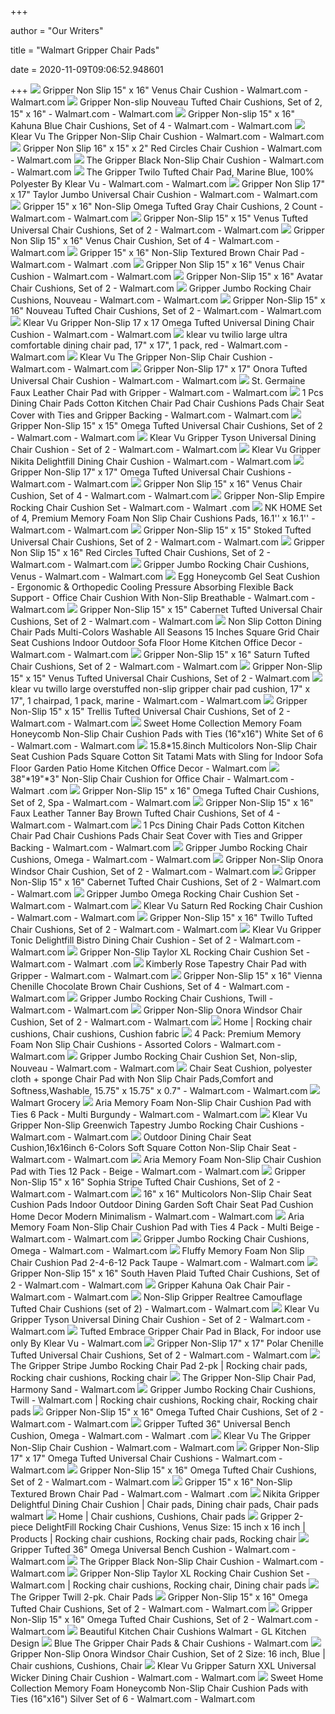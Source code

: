 +++
        
author = "Our Writers"
        
title = "Walmart Gripper Chair Pads"
        
date = 2020-11-09T09:06:52.948601
        
+++
[ ![](https://i5.walmartimages.com/asr/3456ce5d-2de0-41f6-9c95-f4ae3a94672b_1.8dce9398ec90878be6dc5d8ca5b163a3.jpeg?odnWidth=612&odnHeight=612&odnBg=ffffff)](https://i5.walmartimages.com/asr/3456ce5d-2de0-41f6-9c95-f4ae3a94672b_1.8dce9398ec90878be6dc5d8ca5b163a3.jpeg?odnWidth=612&odnHeight=612&odnBg=ffffff) Gripper Non Slip 15" x 16" Venus Chair Cushion - Walmart.com - Walmart.com
[ ![](https://i5.walmartimages.com/asr/7cc33fe8-9ca7-4bdb-946d-d29042bff3ac_1.45079ba81352024741205ea4efe25126.jpeg?odnWidth=612&odnHeight=612&odnBg=ffffff)](https://i5.walmartimages.com/asr/7cc33fe8-9ca7-4bdb-946d-d29042bff3ac_1.45079ba81352024741205ea4efe25126.jpeg?odnWidth=612&odnHeight=612&odnBg=ffffff) Gripper Non-slip Nouveau Tufted Chair Cushions, Set of 2, 15" x 16" -  Walmart.com - Walmart.com
[ ![](https://i5.walmartimages.com/asr/9425bb97-f057-4fdd-b2ae-694f8eebf5b4_1.2f32bccb60374a037451833577171076.jpeg?odnWidth=612&odnHeight=612&odnBg=ffffff)](https://i5.walmartimages.com/asr/9425bb97-f057-4fdd-b2ae-694f8eebf5b4_1.2f32bccb60374a037451833577171076.jpeg?odnWidth=612&odnHeight=612&odnBg=ffffff) Gripper Non-slip 15" x 16" Kahuna Blue Chair Cushions, Set of 4 - Walmart.com  - Walmart.com
[ ![](https://i5.walmartimages.com/asr/d19cbdec-1b35-44cf-ab7e-b4e7d882a37a_1.b8aa307531bbd13333edc498f647bb1e.jpeg)](https://i5.walmartimages.com/asr/d19cbdec-1b35-44cf-ab7e-b4e7d882a37a_1.b8aa307531bbd13333edc498f647bb1e.jpeg) Klear Vu The Gripper Non-Slip Chair Cushion - Walmart.com - Walmart.com
[ ![](https://i5.walmartimages.com/asr/123fcadf-11f8-4fef-bbc3-ca1d81f6881f_1.9f431d775483d65ff487f7a03e833915.jpeg?odnWidth=612&odnHeight=612&odnBg=ffffff)](https://i5.walmartimages.com/asr/123fcadf-11f8-4fef-bbc3-ca1d81f6881f_1.9f431d775483d65ff487f7a03e833915.jpeg?odnWidth=612&odnHeight=612&odnBg=ffffff) Gripper Non Slip 16" x 15" x 2" Red Circles Chair Cushion - Walmart.com -  Walmart.com
[ ![](https://i5.walmartimages.com/asr/e13ac691-d206-4725-b20c-ff138ccb321c_3.2dd87470db3880a6c405112e75b6b769.jpeg?odnWidth=612&odnHeight=612&odnBg=ffffff)](https://i5.walmartimages.com/asr/e13ac691-d206-4725-b20c-ff138ccb321c_3.2dd87470db3880a6c405112e75b6b769.jpeg?odnWidth=612&odnHeight=612&odnBg=ffffff) The Gripper Black Non-Slip Chair Cushion - Walmart.com - Walmart.com
[ ![](https://i5.walmartimages.com/asr/e34f26ec-26ac-4e21-91da-97f4a4c059c1_1.6b95ce90ff2e13227d5bd554ef82bc8f.jpeg?odnWidth=612&odnHeight=612&odnBg=ffffff)](https://i5.walmartimages.com/asr/e34f26ec-26ac-4e21-91da-97f4a4c059c1_1.6b95ce90ff2e13227d5bd554ef82bc8f.jpeg?odnWidth=612&odnHeight=612&odnBg=ffffff) The Gripper Twilo Tufted Chair Pad, Marine Blue, 100% Polyester By Klear Vu  - Walmart.com - Walmart.com
[ ![](https://i5.walmartimages.com/asr/c461bf0d-205d-4491-986c-2f60ef0d5270_2.61e976cd67a1900d367b3d30e993ef63.jpeg?odnWidth=612&odnHeight=612&odnBg=ffffff)](https://i5.walmartimages.com/asr/c461bf0d-205d-4491-986c-2f60ef0d5270_2.61e976cd67a1900d367b3d30e993ef63.jpeg?odnWidth=612&odnHeight=612&odnBg=ffffff) Gripper Non Slip 17" x 17" Taylor Jumbo Universal Chair Cushion - Walmart.com  - Walmart.com
[ ![](https://i5.walmartimages.com/asr/4187faea-224a-4571-8570-d35beca0183f_1.80cad394a111058155587b2d094547ca.jpeg?odnWidth=612&odnHeight=612&odnBg=ffffff)](https://i5.walmartimages.com/asr/4187faea-224a-4571-8570-d35beca0183f_1.80cad394a111058155587b2d094547ca.jpeg?odnWidth=612&odnHeight=612&odnBg=ffffff) Gripper 15" x 16" Non-Slip Omega Tufted Gray Chair Cushions, 2 Count -  Walmart.com - Walmart.com
[ ![](https://i5.walmartimages.com/asr/65cf4b84-90c5-4e9c-8f45-15a8c9dd2381_1.10d1c324e15bb7cf68502d2f8bf51334.jpeg?odnWidth=612&odnHeight=612&odnBg=ffffff)](https://i5.walmartimages.com/asr/65cf4b84-90c5-4e9c-8f45-15a8c9dd2381_1.10d1c324e15bb7cf68502d2f8bf51334.jpeg?odnWidth=612&odnHeight=612&odnBg=ffffff) Gripper Non-Slip 15" x 15" Venus Tufted Universal Chair Cushions, Set of 2  - Walmart.com - Walmart.com
[ ![](https://i5.walmartimages.com/asr/61ae3495-a5ce-4835-92fa-a8b708af1221_5.58f0d87833c06775391e450f0208dfb2.jpeg?odnWidth=612&odnHeight=612&odnBg=ffffff)](https://i5.walmartimages.com/asr/61ae3495-a5ce-4835-92fa-a8b708af1221_5.58f0d87833c06775391e450f0208dfb2.jpeg?odnWidth=612&odnHeight=612&odnBg=ffffff) Gripper Non Slip 15" x 16" Venus Chair Cushion, Set of 4 - Walmart.com -  Walmart.com
[ ![](https://i5.walmartimages.com/asr/619cff9e-eb31-4300-b1bd-6c2c8a355f93_1.59ce0e3009a32032abe13bf73c7cc9f0.jpeg?odnWidth=612&odnHeight=612&odnBg=ffffff)](https://i5.walmartimages.com/asr/619cff9e-eb31-4300-b1bd-6c2c8a355f93_1.59ce0e3009a32032abe13bf73c7cc9f0.jpeg?odnWidth=612&odnHeight=612&odnBg=ffffff) Gripper 15" x 16" Non-Slip Textured Brown Chair Pad - Walmart.com - Walmart .com
[ ![](https://i5.walmartimages.com/asr/d84aeec8-0522-492c-81b7-96d74378aa9d_1.2ff63447ac96e81180d606f5800a2688.jpeg?odnWidth=612&odnHeight=612&odnBg=ffffff)](https://i5.walmartimages.com/asr/d84aeec8-0522-492c-81b7-96d74378aa9d_1.2ff63447ac96e81180d606f5800a2688.jpeg?odnWidth=612&odnHeight=612&odnBg=ffffff) Gripper Non Slip 15" x 16" Venus Chair Cushion - Walmart.com - Walmart.com
[ ![](https://i5.walmartimages.com/asr/85363379-01aa-4784-9c02-999a79b97867_1.8d2eda076ee54155171b670017c55bb3.jpeg?odnWidth=450&odnHeight=450&odnBg=ffffff)](https://i5.walmartimages.com/asr/85363379-01aa-4784-9c02-999a79b97867_1.8d2eda076ee54155171b670017c55bb3.jpeg?odnWidth=450&odnHeight=450&odnBg=ffffff) Gripper Non-Slip 15" x 16" Avatar Chair Cushions, Set of 2 - Walmart.com
[ ![](https://i5.walmartimages.com/asr/82d436bd-319c-44f5-ba06-4b87ab1999ab_1.ad12a99f16de8b04c182cfa9775c8946.jpeg?odnWidth=450&odnHeight=450&odnBg=ffffff)](https://i5.walmartimages.com/asr/82d436bd-319c-44f5-ba06-4b87ab1999ab_1.ad12a99f16de8b04c182cfa9775c8946.jpeg?odnWidth=450&odnHeight=450&odnBg=ffffff) Gripper Jumbo Rocking Chair Cushions, Nouveau - Walmart.com - Walmart.com
[ ![](https://i5.walmartimages.com/asr/adf169c5-d60f-472a-9e82-b5d59841d835_2.6a8df34f183d1a37a03a30d34c75926c.jpeg?odnWidth=612&odnHeight=612&odnBg=ffffff)](https://i5.walmartimages.com/asr/adf169c5-d60f-472a-9e82-b5d59841d835_2.6a8df34f183d1a37a03a30d34c75926c.jpeg?odnWidth=612&odnHeight=612&odnBg=ffffff) Gripper Non-Slip 15" x 16" Nouveau Tufted Chair Cushions, Set of 2 - Walmart.com  - Walmart.com
[ ![](https://i5.walmartimages.com/asr/a442b97e-4c9e-49a6-a499-e3a7535a6d33_1.a12670a8d45f6b12b4219590413ea6f6.jpeg?odnWidth=612&odnHeight=612&odnBg=ffffff)](https://i5.walmartimages.com/asr/a442b97e-4c9e-49a6-a499-e3a7535a6d33_1.a12670a8d45f6b12b4219590413ea6f6.jpeg?odnWidth=612&odnHeight=612&odnBg=ffffff) Klear Vu Gripper Non-Slip 17 x 17 Omega Tufted Universal Dining Chair  Cushion - Walmart.com - Walmart.com
[ ![](https://i5.walmartimages.com/asr/fb397389-b6a1-4cda-9109-98f3d0694069_1.b2c990c132acd624ac510b71686e835d.jpeg?odnWidth=612&odnHeight=612&odnBg=ffffff)](https://i5.walmartimages.com/asr/fb397389-b6a1-4cda-9109-98f3d0694069_1.b2c990c132acd624ac510b71686e835d.jpeg?odnWidth=612&odnHeight=612&odnBg=ffffff) klear vu twilio large ultra comfortable dining chair pad, 17" x 17", 1  pack, red - Walmart.com - Walmart.com
[ ![](https://i5.walmartimages.com/asr/d6984ae9-a5c2-456b-b46b-a7136f5bd92d_1.866f037996ae39263f261ed92b8ada02.jpeg?odnWidth=612&odnHeight=612&odnBg=ffffff)](https://i5.walmartimages.com/asr/d6984ae9-a5c2-456b-b46b-a7136f5bd92d_1.866f037996ae39263f261ed92b8ada02.jpeg?odnWidth=612&odnHeight=612&odnBg=ffffff) Klear Vu The Gripper Non-Slip Chair Cushion - Walmart.com - Walmart.com
[ ![](https://i5.walmartimages.com/asr/38725409-16f9-48ac-a719-05c24eefb23d_1.4ab8a05ba018a021943ac48cc6f8c957.jpeg?odnWidth=612&odnHeight=612&odnBg=ffffff)](https://i5.walmartimages.com/asr/38725409-16f9-48ac-a719-05c24eefb23d_1.4ab8a05ba018a021943ac48cc6f8c957.jpeg?odnWidth=612&odnHeight=612&odnBg=ffffff) Gripper Non-Slip 17" x 17" Onora Tufted Universal Chair Cushion - Walmart.com  - Walmart.com
[ ![](https://i5.walmartimages.com/asr/e344c46a-ea11-4e98-ab3c-4ee11cb3fabf_1.938a3e1c975292c136fd4eb2548503ce.jpeg?odnWidth=612&odnHeight=612&odnBg=ffffff)](https://i5.walmartimages.com/asr/e344c46a-ea11-4e98-ab3c-4ee11cb3fabf_1.938a3e1c975292c136fd4eb2548503ce.jpeg?odnWidth=612&odnHeight=612&odnBg=ffffff) St. Germaine Faux Leather Chair Pad with Gripper - Walmart.com - Walmart.com
[ ![](https://i5.walmartimages.com/asr/1353e78e-bd23-4a34-b0d7-b78d73488135_1.a43e7c7ec1199de52adddc9562a09a1e.jpeg?odnWidth=612&odnHeight=612&odnBg=ffffff)](https://i5.walmartimages.com/asr/1353e78e-bd23-4a34-b0d7-b78d73488135_1.a43e7c7ec1199de52adddc9562a09a1e.jpeg?odnWidth=612&odnHeight=612&odnBg=ffffff) 1 Pcs Dining Chair Pads Cotton Kitchen Chair Pad Chair Cushions Pads Chair  Seat Cover with Ties and Gripper Backing - Walmart.com - Walmart.com
[ ![](https://i5.walmartimages.com/asr/c0ee473a-5143-4336-bd4d-6d008c24f283_1.8f3826c60d1cf68a59e6edff21c96c2e.jpeg?odnWidth=612&odnHeight=612&odnBg=ffffff)](https://i5.walmartimages.com/asr/c0ee473a-5143-4336-bd4d-6d008c24f283_1.8f3826c60d1cf68a59e6edff21c96c2e.jpeg?odnWidth=612&odnHeight=612&odnBg=ffffff) Gripper Non-Slip 15" x 15" Omega Tufted Universal Chair Cushions, Set of 2  - Walmart.com - Walmart.com
[ ![](https://i5.walmartimages.com/asr/eaf10793-6126-4700-9f96-ef5f59701066_1.7b0e497a07bbeed5613acb85a5beee77.jpeg?odnWidth=612&odnHeight=612&odnBg=ffffff)](https://i5.walmartimages.com/asr/eaf10793-6126-4700-9f96-ef5f59701066_1.7b0e497a07bbeed5613acb85a5beee77.jpeg?odnWidth=612&odnHeight=612&odnBg=ffffff) Klear Vu Gripper Tyson Universal Dining Chair Cushion - Set of 2 - Walmart.com  - Walmart.com
[ ![](https://i5.walmartimages.com/asr/39612559-ad09-4140-9a37-26de86e7139b_1.54a5099789537bd96676eaa6648e1cab.jpeg?odnWidth=612&odnHeight=612&odnBg=ffffff)](https://i5.walmartimages.com/asr/39612559-ad09-4140-9a37-26de86e7139b_1.54a5099789537bd96676eaa6648e1cab.jpeg?odnWidth=612&odnHeight=612&odnBg=ffffff) Klear Vu Gripper Nikita Delightfill Dining Chair Cushion - Walmart.com -  Walmart.com
[ ![](https://i5.walmartimages.com/asr/316477e3-320e-4a43-87f5-b44024e086e7_1.54f4585bc978908b439c181792790ea0.jpeg)](https://i5.walmartimages.com/asr/316477e3-320e-4a43-87f5-b44024e086e7_1.54f4585bc978908b439c181792790ea0.jpeg) Gripper Non-Slip 17" x 17" Omega Tufted Universal Chair Cushions - Walmart.com  - Walmart.com
[ ![](https://i5.walmartimages.com/asr/88c8ad03-f81b-4f41-8fd8-1a76039507c8_4.a36e1ee0e29434d19e59fabd60131cfc.jpeg?odnWidth=612&odnHeight=612&odnBg=ffffff)](https://i5.walmartimages.com/asr/88c8ad03-f81b-4f41-8fd8-1a76039507c8_4.a36e1ee0e29434d19e59fabd60131cfc.jpeg?odnWidth=612&odnHeight=612&odnBg=ffffff) Gripper Non Slip 15" x 16" Venus Chair Cushion, Set of 4 - Walmart.com -  Walmart.com
[ ![](https://i5.walmartimages.com/asr/d5e0e80a-42b5-4f4c-83c2-8db318670106_1.b1e98fef182693d877d635b3a504a85d.jpeg?odnWidth=612&odnHeight=612&odnBg=ffffff)](https://i5.walmartimages.com/asr/d5e0e80a-42b5-4f4c-83c2-8db318670106_1.b1e98fef182693d877d635b3a504a85d.jpeg?odnWidth=612&odnHeight=612&odnBg=ffffff) Gripper Non-Slip Empire Rocking Chair Cushion Set - Walmart.com - Walmart .com
[ ![](https://i5.walmartimages.com/asr/a3760a24-ca3a-4986-a7e3-89e9f8c52448_1.9762f6c3e1f7116bf8fa861424cb3687.jpeg?odnWidth=612&odnHeight=612&odnBg=ffffff)](https://i5.walmartimages.com/asr/a3760a24-ca3a-4986-a7e3-89e9f8c52448_1.9762f6c3e1f7116bf8fa861424cb3687.jpeg?odnWidth=612&odnHeight=612&odnBg=ffffff) NK HOME Set of 4, Premium Memory Foam Non Slip Chair Cushions Pads, 16.1''  x 16.1'' - Walmart.com - Walmart.com
[ ![](https://i5.walmartimages.com/asr/79fc2ef7-26d9-4af5-91c0-e89307747180_1.539e6cd7316ce224b3b71d6a2bb73ac6.jpeg?odnWidth=612&odnHeight=612&odnBg=ffffff)](https://i5.walmartimages.com/asr/79fc2ef7-26d9-4af5-91c0-e89307747180_1.539e6cd7316ce224b3b71d6a2bb73ac6.jpeg?odnWidth=612&odnHeight=612&odnBg=ffffff) Gripper Non-Slip 15" x 15" Stoked Tufted Universal Chair Cushions, Set of 2  - Walmart.com - Walmart.com
[ ![](https://i5.walmartimages.com/asr/575a905e-bcfa-401a-aa5e-8f7fbd8ac2b1_3.3c4b7dfe647a212bc33dc98fa84c9c3b.jpeg?odnWidth=612&odnHeight=612&odnBg=ffffff)](https://i5.walmartimages.com/asr/575a905e-bcfa-401a-aa5e-8f7fbd8ac2b1_3.3c4b7dfe647a212bc33dc98fa84c9c3b.jpeg?odnWidth=612&odnHeight=612&odnBg=ffffff) Gripper Non Slip 15" x 16" Red Circles Tufted Chair Cushions, Set of 2 -  Walmart.com - Walmart.com
[ ![](https://i5.walmartimages.com/asr/e9d01e01-68d5-46c7-872d-4be4bf9deacc_2.f5b93198325fb2ed8d9e1a4542afafe7.jpeg?odnWidth=612&odnHeight=612&odnBg=ffffff)](https://i5.walmartimages.com/asr/e9d01e01-68d5-46c7-872d-4be4bf9deacc_2.f5b93198325fb2ed8d9e1a4542afafe7.jpeg?odnWidth=612&odnHeight=612&odnBg=ffffff) Gripper Jumbo Rocking Chair Cushions, Venus - Walmart.com - Walmart.com
[ ![](https://i5.walmartimages.com/asr/1422f281-a2d9-49f3-a353-34d69cd15c85_1.1ba4823ec232b6c6132379f0b930357a.jpeg?odnWidth=612&odnHeight=612&odnBg=ffffff)](https://i5.walmartimages.com/asr/1422f281-a2d9-49f3-a353-34d69cd15c85_1.1ba4823ec232b6c6132379f0b930357a.jpeg?odnWidth=612&odnHeight=612&odnBg=ffffff) Egg Honeycomb Gel Seat Cushion - Ergonomic & Orthopedic Cooling Pressure  Absorbing Flexible Back Support - Office Chair Cushion With Non-Slip  Breathable - Walmart.com - Walmart.com
[ ![](https://i5.walmartimages.com/asr/4941915b-229b-4b2c-b4fa-133602ee2a69_1.189844b58fceb5385402c90c78ee147c.jpeg?odnWidth=612&odnHeight=612&odnBg=ffffff)](https://i5.walmartimages.com/asr/4941915b-229b-4b2c-b4fa-133602ee2a69_1.189844b58fceb5385402c90c78ee147c.jpeg?odnWidth=612&odnHeight=612&odnBg=ffffff) Gripper Non-Slip 15" x 15" Cabernet Tufted Universal Chair Cushions, Set of  2 - Walmart.com - Walmart.com
[ ![](https://i5.walmartimages.com/asr/82f66fdf-633a-4c01-b6df-3d52358422e3_1.1620ee2cf7b1ee6642047eb2ac2f7c15.jpeg?odnWidth=612&odnHeight=612&odnBg=ffffff)](https://i5.walmartimages.com/asr/82f66fdf-633a-4c01-b6df-3d52358422e3_1.1620ee2cf7b1ee6642047eb2ac2f7c15.jpeg?odnWidth=612&odnHeight=612&odnBg=ffffff) Non Slip Cotton Dining Chair Pads Multi-Colors Washable All Seasons 15  Inches Square Grid Chair Seat Cushions Indoor Outdoor Sofa Floor Home  Kitchen Office Decor - Walmart.com - Walmart.com
[ ![](https://i5.walmartimages.com/asr/6ea9f25b-2240-406e-91e1-8337ce3e935f_1.23b17e1a887308457f19670b8a0cc92b.jpeg?odnWidth=612&odnHeight=612&odnBg=ffffff)](https://i5.walmartimages.com/asr/6ea9f25b-2240-406e-91e1-8337ce3e935f_1.23b17e1a887308457f19670b8a0cc92b.jpeg?odnWidth=612&odnHeight=612&odnBg=ffffff) Gripper Non-Slip 15" x 16" Saturn Tufted Chair Cushions, Set of 2 - Walmart.com  - Walmart.com
[ ![](https://i5.walmartimages.com/asr/bdd5377c-2cb0-477b-9fcc-3d3ec21784c0_1.d56544afa5ceaf73b72b60a657d60a05.jpeg?odnWidth=450&odnHeight=450&odnBg=ffffff)](https://i5.walmartimages.com/asr/bdd5377c-2cb0-477b-9fcc-3d3ec21784c0_1.d56544afa5ceaf73b72b60a657d60a05.jpeg?odnWidth=450&odnHeight=450&odnBg=ffffff) Gripper Non-Slip 15" x 15" Venus Tufted Universal Chair Cushions, Set of 2  - Walmart.com
[ ![](https://i5.walmartimages.com/asr/55a101f8-92e1-41ea-8f7d-82c3486c2d25_1.59e271f97ca051f30a30843c6f3dec68.jpeg?odnWidth=612&odnHeight=612&odnBg=ffffff)](https://i5.walmartimages.com/asr/55a101f8-92e1-41ea-8f7d-82c3486c2d25_1.59e271f97ca051f30a30843c6f3dec68.jpeg?odnWidth=612&odnHeight=612&odnBg=ffffff) klear vu twillo large overstuffed non-slip gripper chair pad cushion, 17" x  17", 1 chairpad, 1 pack, marine - Walmart.com - Walmart.com
[ ![](https://i5.walmartimages.com/asr/c310fd18-add5-42e7-acaa-4baf598e644a_4.54f0c82822525bf9744af23651d35ea8.jpeg?odnWidth=612&odnHeight=612&odnBg=ffffff)](https://i5.walmartimages.com/asr/c310fd18-add5-42e7-acaa-4baf598e644a_4.54f0c82822525bf9744af23651d35ea8.jpeg?odnWidth=612&odnHeight=612&odnBg=ffffff) Gripper Non-Slip 15" x 15" Trellis Tufted Universal Chair Cushions, Set of  2 - Walmart.com - Walmart.com
[ ![](https://i5.walmartimages.com/asr/e9a9a897-bada-43a2-b5f7-86db3ca91147_1.cd67e169a38b4ebc5661a7e0d0b68ff8.jpeg?odnWidth=612&odnHeight=612&odnBg=ffffff)](https://i5.walmartimages.com/asr/e9a9a897-bada-43a2-b5f7-86db3ca91147_1.cd67e169a38b4ebc5661a7e0d0b68ff8.jpeg?odnWidth=612&odnHeight=612&odnBg=ffffff) Sweet Home Collection Memory Foam Honeycomb Non-Slip Chair Cushion Pads  with Ties (16"x16") White Set of 6 - Walmart.com - Walmart.com
[ ![](https://i5.walmartimages.com/asr/d5b4fb05-fc2b-4198-9a94-8aa00a663ba4_1.cd88d5405728869bfd7efa48afe4774a.jpeg?odnWidth=282&odnHeight=282&odnBg=ffffff)](https://i5.walmartimages.com/asr/d5b4fb05-fc2b-4198-9a94-8aa00a663ba4_1.cd88d5405728869bfd7efa48afe4774a.jpeg?odnWidth=282&odnHeight=282&odnBg=ffffff) 15.8*15.8inch Multicolors Non-Slip Chair Seat Cushion Pads Square Cotton  Sit Tatami Mats with Sling for Indoor Sofa Floor Garden Patio Home Kitchen  Office Decor - Walmart.com
[ ![](https://i5.walmartimages.com/asr/9323aa9c-eae5-4073-b562-dca8aa5705b1.a828ee0c3cedd21fcfd48c48aecd5b49.jpeg?odnWidth=612&odnHeight=612&odnBg=ffffff)](https://i5.walmartimages.com/asr/9323aa9c-eae5-4073-b562-dca8aa5705b1.a828ee0c3cedd21fcfd48c48aecd5b49.jpeg?odnWidth=612&odnHeight=612&odnBg=ffffff) 38"*19"*3" Non-Slip Chair Cushion for Office Chair - Walmart.com - Walmart .com
[ ![](https://i5.walmartimages.com/asr/81104b27-10ac-484e-bd52-2dc0610d6def_5.dc540c4413d293ba2dd96a5716445b86.jpeg?odnWidth=612&odnHeight=612&odnBg=ffffff)](https://i5.walmartimages.com/asr/81104b27-10ac-484e-bd52-2dc0610d6def_5.dc540c4413d293ba2dd96a5716445b86.jpeg?odnWidth=612&odnHeight=612&odnBg=ffffff) Gripper Non-Slip 15" x 16" Omega Tufted Chair Cushions, Set of 2, Spa -  Walmart.com - Walmart.com
[ ![](https://i5.walmartimages.com/asr/90d3520c-c3f5-4ea2-866c-18432747e139_3.23d84d49a125b40f115af486f06c9400.jpeg?odnWidth=612&odnHeight=612&odnBg=ffffff)](https://i5.walmartimages.com/asr/90d3520c-c3f5-4ea2-866c-18432747e139_3.23d84d49a125b40f115af486f06c9400.jpeg?odnWidth=612&odnHeight=612&odnBg=ffffff) Gripper Non-Slip 15" x 16" Faux Leather Tanner Bay Brown Tufted Chair  Cushions, Set of 4 - Walmart.com - Walmart.com
[ ![](https://i5.walmartimages.com/asr/1de6ad99-1e60-441b-ade7-130eef2d1ad8_1.d7209d138546c9684eede65f3401d0aa.jpeg?odnWidth=612&odnHeight=612&odnBg=ffffff)](https://i5.walmartimages.com/asr/1de6ad99-1e60-441b-ade7-130eef2d1ad8_1.d7209d138546c9684eede65f3401d0aa.jpeg?odnWidth=612&odnHeight=612&odnBg=ffffff) 1 Pcs Dining Chair Pads Cotton Kitchen Chair Pad Chair Cushions Pads Chair  Seat Cover with Ties and Gripper Backing - Walmart.com - Walmart.com
[ ![](https://i5.walmartimages.com/asr/2d4574ea-eee3-4a0a-a5de-0e174e420d18_1.fe413cd5bb887c07515acce13b04d266.jpeg?odnWidth=612&odnHeight=612&odnBg=ffffff)](https://i5.walmartimages.com/asr/2d4574ea-eee3-4a0a-a5de-0e174e420d18_1.fe413cd5bb887c07515acce13b04d266.jpeg?odnWidth=612&odnHeight=612&odnBg=ffffff) Gripper Jumbo Rocking Chair Cushions, Omega - Walmart.com - Walmart.com
[ ![](https://i5.walmartimages.com/asr/4ebf259d-0104-4fdb-af03-7a360814ddbb_2.45e5952f12df8e48f65e46cfdb08fffc.jpeg?odnWidth=612&odnHeight=612&odnBg=ffffff)](https://i5.walmartimages.com/asr/4ebf259d-0104-4fdb-af03-7a360814ddbb_2.45e5952f12df8e48f65e46cfdb08fffc.jpeg?odnWidth=612&odnHeight=612&odnBg=ffffff) Gripper Non-Slip Onora Windsor Chair Cushion, Set of 2 - Walmart.com -  Walmart.com
[ ![](https://i5.walmartimages.com/asr/5654f233-ecfd-4dd7-a1d9-683549833ca8_1.884e4df6dee53743f0780c4a2de49ef9.jpeg?odnWidth=612&odnHeight=612&odnBg=ffffff)](https://i5.walmartimages.com/asr/5654f233-ecfd-4dd7-a1d9-683549833ca8_1.884e4df6dee53743f0780c4a2de49ef9.jpeg?odnWidth=612&odnHeight=612&odnBg=ffffff) Gripper Non-Slip 15" x 16" Cabernet Tufted Chair Cushions, Set of 2 -  Walmart.com - Walmart.com
[ ![](https://i5.walmartimages.com/asr/ea12f4c9-6753-4e7d-bbaf-07a6b598fd18.58c48ffd220896b0d7dc78b7548183ae.jpeg?odnWidth=612&odnHeight=612&odnBg=ffffff)](https://i5.walmartimages.com/asr/ea12f4c9-6753-4e7d-bbaf-07a6b598fd18.58c48ffd220896b0d7dc78b7548183ae.jpeg?odnWidth=612&odnHeight=612&odnBg=ffffff) Gripper Jumbo Omega Rocking Chair Cushion Set - Walmart.com - Walmart.com
[ ![](https://i5.walmartimages.com/asr/dfec1e76-1635-44b8-9e21-e2710b25790e_1.ae9e151a5a6852042a565a1e8f01d263.jpeg?odnWidth=612&odnHeight=612&odnBg=ffffff)](https://i5.walmartimages.com/asr/dfec1e76-1635-44b8-9e21-e2710b25790e_1.ae9e151a5a6852042a565a1e8f01d263.jpeg?odnWidth=612&odnHeight=612&odnBg=ffffff) Klear Vu Saturn Red Rocking Chair Cushion - Walmart.com - Walmart.com
[ ![](https://i5.walmartimages.com/asr/b07bdd28-b591-465a-809e-6312d6885ef7_1.8324fb4f46b0b16c8297d5ced4c13e98.jpeg?odnWidth=612&odnHeight=612&odnBg=ffffff)](https://i5.walmartimages.com/asr/b07bdd28-b591-465a-809e-6312d6885ef7_1.8324fb4f46b0b16c8297d5ced4c13e98.jpeg?odnWidth=612&odnHeight=612&odnBg=ffffff) Gripper Non-Slip 15" x 16" Twillo Tufted Chair Cushions, Set of 2 - Walmart.com  - Walmart.com
[ ![](https://i5.walmartimages.com/asr/a08b55a6-efb5-4eda-8727-62f2f2e067f2_1.1ac0b9fd06a9f0577a5617366a4a8893.jpeg?odnWidth=612&odnHeight=612&odnBg=ffffff)](https://i5.walmartimages.com/asr/a08b55a6-efb5-4eda-8727-62f2f2e067f2_1.1ac0b9fd06a9f0577a5617366a4a8893.jpeg?odnWidth=612&odnHeight=612&odnBg=ffffff) Klear Vu Gripper Tonic Delightfill Bistro Dining Chair Cushion - Set of 2 -  Walmart.com - Walmart.com
[ ![](https://i5.walmartimages.com/asr/b8de7aeb-883e-42d7-bf40-7a7788bd97c3_4.ed35c16493763ac57c94368dabfb7f0d.jpeg?odnWidth=612&odnHeight=612&odnBg=ffffff)](https://i5.walmartimages.com/asr/b8de7aeb-883e-42d7-bf40-7a7788bd97c3_4.ed35c16493763ac57c94368dabfb7f0d.jpeg?odnWidth=612&odnHeight=612&odnBg=ffffff) Gripper Non-Slip Taylor XL Rocking Chair Cushion Set - Walmart.com - Walmart .com
[ ![](https://i5.walmartimages.com/asr/3ec6ab7b-e836-4cbd-8431-5d08273a28a3_1.13fc0185b31543fb226801d6ebb91435.jpeg?odnWidth=612&odnHeight=612&odnBg=ffffff)](https://i5.walmartimages.com/asr/3ec6ab7b-e836-4cbd-8431-5d08273a28a3_1.13fc0185b31543fb226801d6ebb91435.jpeg?odnWidth=612&odnHeight=612&odnBg=ffffff) Kimberly Rose Tapestry Chair Pad with Gripper - Walmart.com - Walmart.com
[ ![](https://i5.walmartimages.com/asr/1783f552-153c-4a2b-a1cc-54f38c03a1d0_3.cafba0d1ee190d2141a3bc19b22dff24.jpeg?odnWidth=612&odnHeight=612&odnBg=ffffff)](https://i5.walmartimages.com/asr/1783f552-153c-4a2b-a1cc-54f38c03a1d0_3.cafba0d1ee190d2141a3bc19b22dff24.jpeg?odnWidth=612&odnHeight=612&odnBg=ffffff) Gripper Non-Slip 15" x 16" Vienna Chenille Chocolate Brown Chair Cushions,  Set of 4 - Walmart.com - Walmart.com
[ ![](https://i5.walmartimages.com/asr/db44aa28-78f2-417b-bb17-1ccb74f31ce0_1.6b6e2848c4eafd4e10c68da672a6ce5c.jpeg?odnWidth=612&odnHeight=612&odnBg=ffffff)](https://i5.walmartimages.com/asr/db44aa28-78f2-417b-bb17-1ccb74f31ce0_1.6b6e2848c4eafd4e10c68da672a6ce5c.jpeg?odnWidth=612&odnHeight=612&odnBg=ffffff) Gripper Jumbo Rocking Chair Cushions, Twill - Walmart.com - Walmart.com
[ ![](https://i5.walmartimages.com/asr/2bb19e78-030e-4eef-bf9c-06ba5b07a807_3.f37e9bab8cad800c004b1fb054969064.jpeg?odnWidth=612&odnHeight=612&odnBg=ffffff)](https://i5.walmartimages.com/asr/2bb19e78-030e-4eef-bf9c-06ba5b07a807_3.f37e9bab8cad800c004b1fb054969064.jpeg?odnWidth=612&odnHeight=612&odnBg=ffffff) Gripper Non-Slip Onora Windsor Chair Cushion, Set of 2 - Walmart.com -  Walmart.com
[ ![](https://i.pinimg.com/564x/a3/8f/1e/a38f1e5f4c6c932569ec6daa118f5e0f.jpg)](https://i.pinimg.com/564x/a3/8f/1e/a38f1e5f4c6c932569ec6daa118f5e0f.jpg) Home | Rocking chair cushions, Chair cushions, Cushion fabric
[ ![](https://i5.walmartimages.com/asr/0b31f812-2791-4f2e-aa9c-d7048f79bb26_1.1cf3f0cc3a7b2b2c9af3954da03651a1.jpeg?odnWidth=612&odnHeight=612&odnBg=ffffff)](https://i5.walmartimages.com/asr/0b31f812-2791-4f2e-aa9c-d7048f79bb26_1.1cf3f0cc3a7b2b2c9af3954da03651a1.jpeg?odnWidth=612&odnHeight=612&odnBg=ffffff) 4 Pack: Premium Memory Foam Non Slip Chair Cushions - Assorted Colors -  Walmart.com - Walmart.com
[ ![](https://i5.walmartimages.com/asr/ff283dab-8634-4bb6-9dce-2adccb3cc9aa_1.9b0ac1bb5f9c6ae5277dda91dbc259f9.jpeg?odnWidth=612&odnHeight=612&odnBg=ffffff)](https://i5.walmartimages.com/asr/ff283dab-8634-4bb6-9dce-2adccb3cc9aa_1.9b0ac1bb5f9c6ae5277dda91dbc259f9.jpeg?odnWidth=612&odnHeight=612&odnBg=ffffff) Gripper Jumbo Rocking Chair Cushion Set, Non-slip, Nouveau - Walmart.com -  Walmart.com
[ ![](https://i5.walmartimages.com/asr/d231fcea-bdbb-4beb-9b2a-b38227fe369b_1.e8ecf2a6e422e5892a57eb92bd161b08.jpeg?odnWidth=612&odnHeight=612&odnBg=ffffff)](https://i5.walmartimages.com/asr/d231fcea-bdbb-4beb-9b2a-b38227fe369b_1.e8ecf2a6e422e5892a57eb92bd161b08.jpeg?odnWidth=612&odnHeight=612&odnBg=ffffff) Chair Seat Cushion, polyester cloth + sponge Chair Pad with Non Slip Chair  Pads,Comfort and Softness,Washable, 15.75" x 15.75" x 0.7" - Walmart.com -  Walmart.com
[ ![](https://i5.walmartimages.com/asr/c555596b-1233-4e48-8829-34413f0f26d1_1.56202a018d215d97446aef212c4424df.jpeg?odnHeight=450&odnWidth=450&odnBg=FFFFFF)](https://i5.walmartimages.com/asr/c555596b-1233-4e48-8829-34413f0f26d1_1.56202a018d215d97446aef212c4424df.jpeg?odnHeight=450&odnWidth=450&odnBg=FFFFFF) Walmart Grocery
[ ![](https://i5.walmartimages.com/asr/cc95010a-13e5-4369-8244-ca9b51086e5a_1.d6ceb9c6814dd0cf376098cf5620ca11.jpeg?odnWidth=612&odnHeight=612&odnBg=ffffff)](https://i5.walmartimages.com/asr/cc95010a-13e5-4369-8244-ca9b51086e5a_1.d6ceb9c6814dd0cf376098cf5620ca11.jpeg?odnWidth=612&odnHeight=612&odnBg=ffffff) Aria Memory Foam Non-Slip Chair Cushion Pad with Ties 6 Pack - Multi  Burgundy - Walmart.com - Walmart.com
[ ![](https://i5.walmartimages.com/asr/0f570a44-ee53-4cc8-b6a3-2ba59309a855.b060ea3a9c8766bb72ef5a0f1820b8b9.jpeg?odnWidth=612&odnHeight=612&odnBg=ffffff)](https://i5.walmartimages.com/asr/0f570a44-ee53-4cc8-b6a3-2ba59309a855.b060ea3a9c8766bb72ef5a0f1820b8b9.jpeg?odnWidth=612&odnHeight=612&odnBg=ffffff) Klear Vu Gripper Non-Slip Greenwich Tapestry Jumbo Rocking Chair Cushions -  Walmart.com - Walmart.com
[ ![](https://i5.walmartimages.com/asr/e04262dc-96ec-4c4d-a8ec-441f37e1f1cf.1123e853bab685edfaa3d1a8bb799249.jpeg?odnWidth=612&odnHeight=612&odnBg=ffffff)](https://i5.walmartimages.com/asr/e04262dc-96ec-4c4d-a8ec-441f37e1f1cf.1123e853bab685edfaa3d1a8bb799249.jpeg?odnWidth=612&odnHeight=612&odnBg=ffffff) Outdoor Dining Chair Seat Cushion,16x16inch 6-Colors Soft Square Cotton Non-Slip  Chair Seat - Walmart.com - Walmart.com
[ ![](https://i5.walmartimages.com/asr/efbc742d-d288-4e84-a846-9c43fa51291c.d2075b43e06b5ab2c93d1c19726a7947.jpeg?odnWidth=612&odnHeight=612&odnBg=ffffff)](https://i5.walmartimages.com/asr/efbc742d-d288-4e84-a846-9c43fa51291c.d2075b43e06b5ab2c93d1c19726a7947.jpeg?odnWidth=612&odnHeight=612&odnBg=ffffff) Aria Memory Foam Non-Slip Chair Cushion Pad with Ties 12 Pack - Beige -  Walmart.com - Walmart.com
[ ![](https://i5.walmartimages.com/asr/7c1535e3-0458-430f-a342-d46514f38c2f_1.3fb6e2dd0b08faabbd018c285756a9f0.jpeg?odnWidth=612&odnHeight=612&odnBg=ffffff)](https://i5.walmartimages.com/asr/7c1535e3-0458-430f-a342-d46514f38c2f_1.3fb6e2dd0b08faabbd018c285756a9f0.jpeg?odnWidth=612&odnHeight=612&odnBg=ffffff) Gripper Non-Slip 15" x 16" Sophia Stripe Tufted Chair Cushions, Set of 2 -  Walmart.com - Walmart.com
[ ![](https://i5.walmartimages.com/asr/296ca7f8-12b4-40f3-b583-eb0b1851cc2b.17f8a82b3eac4a3bda2fd3523ed63e72.jpeg?odnWidth=612&odnHeight=612&odnBg=ffffff)](https://i5.walmartimages.com/asr/296ca7f8-12b4-40f3-b583-eb0b1851cc2b.17f8a82b3eac4a3bda2fd3523ed63e72.jpeg?odnWidth=612&odnHeight=612&odnBg=ffffff) 16" x 16" Multicolors Non-Slip Chair Seat Cushion Pads Indoor Outdoor  Dining Garden Soft Chair Seat Pad Cushion Home Decor Modern Minimalism -  Walmart.com - Walmart.com
[ ![](https://i5.walmartimages.com/asr/5c770d20-ae99-4860-9bf6-33824b436179_1.e23e0d87c7df4f276eb0d26cdbab9d78.jpeg?odnWidth=612&odnHeight=612&odnBg=ffffff)](https://i5.walmartimages.com/asr/5c770d20-ae99-4860-9bf6-33824b436179_1.e23e0d87c7df4f276eb0d26cdbab9d78.jpeg?odnWidth=612&odnHeight=612&odnBg=ffffff) Aria Memory Foam Non-Slip Chair Cushion Pad with Ties 4 Pack - Multi Beige  - Walmart.com - Walmart.com
[ ![](https://i5.walmartimages.com/asr/1818fa26-5575-4ce7-a94b-b26e93a82be6_1.34d402da48f9a976180434663ba50b91.jpeg?odnWidth=612&odnHeight=612&odnBg=ffffff)](https://i5.walmartimages.com/asr/1818fa26-5575-4ce7-a94b-b26e93a82be6_1.34d402da48f9a976180434663ba50b91.jpeg?odnWidth=612&odnHeight=612&odnBg=ffffff) Gripper Jumbo Rocking Chair Cushions, Omega - Walmart.com - Walmart.com
[ ![](https://i5.walmartimages.com/asr/08e1ac56-3399-4d72-9fb1-039591667d83.e2c4d9467a225fbb5aeded83a238401c.jpeg?odnWidth=612&odnHeight=612&odnBg=ffffff)](https://i5.walmartimages.com/asr/08e1ac56-3399-4d72-9fb1-039591667d83.e2c4d9467a225fbb5aeded83a238401c.jpeg?odnWidth=612&odnHeight=612&odnBg=ffffff) Fluffy Memory Foam Non Slip Chair Cushion Pad 2-4-6-12 Pack Taupe - Walmart.com  - Walmart.com
[ ![](https://i5.walmartimages.com/asr/55496f01-376f-43fb-a9a1-3e1c29d4fee3_1.2619b0c3bc6d6401a017ea9068677221.jpeg?odnWidth=612&odnHeight=612&odnBg=ffffff)](https://i5.walmartimages.com/asr/55496f01-376f-43fb-a9a1-3e1c29d4fee3_1.2619b0c3bc6d6401a017ea9068677221.jpeg?odnWidth=612&odnHeight=612&odnBg=ffffff) Gripper Non-Slip 15" x 16" South Haven Plaid Tufted Chair Cushions, Set of  2 - Walmart.com - Walmart.com
[ ![](https://i5.walmartimages.com/asr/87f84524-8fc8-46d7-bd48-df3e5b9e6bd7.0e9c17e24d06590635ee140704e3c796.jpeg?odnWidth=612&odnHeight=612&odnBg=ffffff)](https://i5.walmartimages.com/asr/87f84524-8fc8-46d7-bd48-df3e5b9e6bd7.0e9c17e24d06590635ee140704e3c796.jpeg?odnWidth=612&odnHeight=612&odnBg=ffffff) Gripper Kahuna Oak Chair Pair - Walmart.com - Walmart.com
[ ![](https://i5.walmartimages.com/asr/532635a2-9ddf-425c-a0e9-91179dcdd7d7_1.15af17da5a6c7f132d32ec8786a5d65b.jpeg?odnWidth=612&odnHeight=612&odnBg=ffffff)](https://i5.walmartimages.com/asr/532635a2-9ddf-425c-a0e9-91179dcdd7d7_1.15af17da5a6c7f132d32ec8786a5d65b.jpeg?odnWidth=612&odnHeight=612&odnBg=ffffff) Non-Slip Gripper Realtree Camouflage Tufted Chair Cushions (set of 2) -  Walmart.com - Walmart.com
[ ![](https://i5.walmartimages.com/asr/f8acfd05-954e-47f4-8f22-eb72b2c61a5b_1.05b86f46ec1e570dd48deb78a650fd50.jpeg)](https://i5.walmartimages.com/asr/f8acfd05-954e-47f4-8f22-eb72b2c61a5b_1.05b86f46ec1e570dd48deb78a650fd50.jpeg) Klear Vu Gripper Tyson Universal Dining Chair Cushion - Set of 2 - Walmart.com  - Walmart.com
[ ![](https://i5.walmartimages.com/asr/9584e0d1-1f87-422c-a056-d6ced823e12a_1.0fb8413f4a85e1674d8eb0d15886a240.jpeg?odnWidth=450&odnHeight=450&odnBg=ffffff)](https://i5.walmartimages.com/asr/9584e0d1-1f87-422c-a056-d6ced823e12a_1.0fb8413f4a85e1674d8eb0d15886a240.jpeg?odnWidth=450&odnHeight=450&odnBg=ffffff) Tufted Embrace Gripper Chair Pad in Black, For indoor use only By Klear Vu  - Walmart.com
[ ![](https://i5.walmartimages.com/asr/e0943bba-b061-476a-bd9c-f5e68a9436b0_1.d3cecf94d9a24769d938f9d1b7ae341d.jpeg?odnWidth=612&odnHeight=612&odnBg=ffffff)](https://i5.walmartimages.com/asr/e0943bba-b061-476a-bd9c-f5e68a9436b0_1.d3cecf94d9a24769d938f9d1b7ae341d.jpeg?odnWidth=612&odnHeight=612&odnBg=ffffff) Gripper Non-Slip 17" x 17" Polar Chenille Tufted Universal Chair Cushions,  Set of 2 - Walmart.com - Walmart.com
[ ![](https://i.pinimg.com/originals/0e/bd/38/0ebd38029db0f780dc51f7af05b4fabf.jpg)](https://i.pinimg.com/originals/0e/bd/38/0ebd38029db0f780dc51f7af05b4fabf.jpg) The Gripper Stripe Jumbo Rocking Chair Pad 2-pk | Rocking chair pads,  Rocking chair cushions, Rocking chair
[ ![](https://i5.walmartimages.com/asr/5784ebfb-084a-41cb-ab19-a7d5516312fc_2.812023f183f20b3b723588c49975adce.jpeg?odnWidth=282&odnHeight=282&odnBg=ffffff)](https://i5.walmartimages.com/asr/5784ebfb-084a-41cb-ab19-a7d5516312fc_2.812023f183f20b3b723588c49975adce.jpeg?odnWidth=282&odnHeight=282&odnBg=ffffff) The Gripper Non-Slip Chair Pad, Harmony Sand - Walmart.com
[ ![](https://i.pinimg.com/474x/b8/88/df/b888df4ec9f54d483a60ac9f0bd96bdf.jpg)](https://i.pinimg.com/474x/b8/88/df/b888df4ec9f54d483a60ac9f0bd96bdf.jpg) Gripper Jumbo Rocking Chair Cushions, Twill - Walmart.com | Rocking chair  cushions, Rocking chair, Rocking chair pads
[ ![](https://i5.walmartimages.com/asr/8e7f686e-5657-4730-a2cb-4f74724745e1_4.65d48b92428f680b368acd625c35f1b5.jpeg)](https://i5.walmartimages.com/asr/8e7f686e-5657-4730-a2cb-4f74724745e1_4.65d48b92428f680b368acd625c35f1b5.jpeg) Gripper Non-Slip 15" x 16" Omega Tufted Chair Cushions, Set of 2 - Walmart.com  - Walmart.com
[ ![](https://i5.walmartimages.com/asr/1093a6cb-2e55-4b02-be85-678098082067_1.7858ee050db8060ebdb776d543a5091f.jpeg?odnWidth=612&odnHeight=612&odnBg=ffffff)](https://i5.walmartimages.com/asr/1093a6cb-2e55-4b02-be85-678098082067_1.7858ee050db8060ebdb776d543a5091f.jpeg?odnWidth=612&odnHeight=612&odnBg=ffffff) Gripper Tufted 36" Universal Bench Cushion, Omega - Walmart.com - Walmart .com
[ ![](https://i5.walmartimages.com/asr/14746910-93d0-4532-98fe-585f78e3b89d_1.b3de30f6b1b49474a27545ddcd62579b.jpeg?odnHeight=180&amp;odnWidth=180&amp;odnBg=ffffff)](https://i5.walmartimages.com/asr/14746910-93d0-4532-98fe-585f78e3b89d_1.b3de30f6b1b49474a27545ddcd62579b.jpeg?odnHeight=180&amp;odnWidth=180&amp;odnBg=ffffff) Klear Vu The Gripper Non-Slip Chair Cushion - Walmart.com - Walmart.com
[ ![](https://i5.walmartimages.com/asr/c1615563-4333-41e5-a2e7-2b326bea3580_1.d0b09fe41beea82c404852929a62ee46.jpeg)](https://i5.walmartimages.com/asr/c1615563-4333-41e5-a2e7-2b326bea3580_1.d0b09fe41beea82c404852929a62ee46.jpeg) Gripper Non-Slip 17" x 17" Omega Tufted Universal Chair Cushions - Walmart.com  - Walmart.com
[ ![](https://i5.walmartimages.com/asr/5bab1f06-f69a-42fb-b9c6-9578fdc6412d_1.2b3b48d4650707435a7a0aa826f464ee.jpeg?odnWidth=612&odnHeight=612&odnBg=ffffff)](https://i5.walmartimages.com/asr/5bab1f06-f69a-42fb-b9c6-9578fdc6412d_1.2b3b48d4650707435a7a0aa826f464ee.jpeg?odnWidth=612&odnHeight=612&odnBg=ffffff) Gripper Non-Slip 15" x 16" Omega Tufted Chair Cushions, Set of 2 - Walmart.com  - Walmart.com
[ ![](https://i5.walmartimages.com/asr/31a25990-7df6-40bf-a56d-c7fb2082b63a_1.9dbfbe19bf89367519dec0d087b4c3ed.jpeg)](https://i5.walmartimages.com/asr/31a25990-7df6-40bf-a56d-c7fb2082b63a_1.9dbfbe19bf89367519dec0d087b4c3ed.jpeg) Gripper 15" x 16" Non-Slip Textured Brown Chair Pad - Walmart.com - Walmart .com
[ ![](https://i.pinimg.com/736x/db/72/c9/db72c9db4627abd8da9d41f192fd767d.jpg)](https://i.pinimg.com/736x/db/72/c9/db72c9db4627abd8da9d41f192fd767d.jpg) Nikita Gripper Delightful Dining Chair Cushion | Chair pads, Dining chair  pads, Chair pads walmart
[ ![](https://i.pinimg.com/originals/43/3c/ca/433cca1bb7cadb461623fa8ec0a479c2.png)](https://i.pinimg.com/originals/43/3c/ca/433cca1bb7cadb461623fa8ec0a479c2.png) Home | Chair cushions, Cushions, Chair pads
[ ![](https://i.pinimg.com/originals/5b/49/76/5b49760691b78f5a8bf384abf4267d53.jpg)](https://i.pinimg.com/originals/5b/49/76/5b49760691b78f5a8bf384abf4267d53.jpg) Gripper 2-piece DelightFill Rocking Chair Cushions, Venus Size: 15 inch x  16 inch | Products | Rocking chair cushions, Rocking chair pads, Rocking  chair
[ ![](https://i5.walmartimages.com/asr/232bafd7-2b4b-4841-8bed-3349f22318e0_2.2332f66da7ce9851a770c3b6fa4265d2.jpeg?odnWidth=612&odnHeight=612&odnBg=ffffff)](https://i5.walmartimages.com/asr/232bafd7-2b4b-4841-8bed-3349f22318e0_2.2332f66da7ce9851a770c3b6fa4265d2.jpeg?odnWidth=612&odnHeight=612&odnBg=ffffff) Gripper Tufted 36" Omega Universal Bench Cushion - Walmart.com - Walmart.com
[ ![](https://i5.walmartimages.com/asr/86403416-961e-4afe-8394-bf8edd95dbdc_2.ba4295ee1ebc5b3439028403e5b06634.jpeg)](https://i5.walmartimages.com/asr/86403416-961e-4afe-8394-bf8edd95dbdc_2.ba4295ee1ebc5b3439028403e5b06634.jpeg) The Gripper Black Non-Slip Chair Cushion - Walmart.com - Walmart.com
[ ![](https://i.pinimg.com/originals/17/fe/fb/17fefb4501f0417596dc2bdf4f777710.jpg)](https://i.pinimg.com/originals/17/fe/fb/17fefb4501f0417596dc2bdf4f777710.jpg) Gripper Non-Slip Taylor XL Rocking Chair Cushion Set - Walmart.com |  Rocking chair cushions, Rocking chair, Dining chair pads
[ ![](https://media.kohlsimg.com/is/image/kohls/1184249_Mastic?wid=600&hei=600&op_sharpen=1)](https://media.kohlsimg.com/is/image/kohls/1184249_Mastic?wid=600&hei=600&op_sharpen=1) The Gripper Twill 2-pk. Chair Pads
[ ![](https://i5.walmartimages.com/asr/c9129b24-ade5-4c8d-9f72-16d8fe7f9fdb_1.acac80bfa6c684cf0547808fc389717b.jpeg)](https://i5.walmartimages.com/asr/c9129b24-ade5-4c8d-9f72-16d8fe7f9fdb_1.acac80bfa6c684cf0547808fc389717b.jpeg) Gripper Non-Slip 15" x 16" Omega Tufted Chair Cushions, Set of 2 - Walmart.com  - Walmart.com
[ ![](https://i5.walmartimages.com/dfw/6e29e393-d904/k2-_b236566b-39f5-421b-b760-4a4c1e7ba9da.v1.jpg)](https://i5.walmartimages.com/dfw/6e29e393-d904/k2-_b236566b-39f5-421b-b760-4a4c1e7ba9da.v1.jpg) Gripper Non-Slip 15" x 16" Omega Tufted Chair Cushions, Set of 2 - Walmart.com  - Walmart.com
[ ![](http://www.gl2design.com/wp-content/uploads/2017/12/kitchen-chair-cushions-walmart-new-kitchen-chair-cushions-walmart-kenangorgun-of-kitchen-chair-cushions-walmart.jpg)](http://www.gl2design.com/wp-content/uploads/2017/12/kitchen-chair-cushions-walmart-new-kitchen-chair-cushions-walmart-kenangorgun-of-kitchen-chair-cushions-walmart.jpg) Beautiful Kitchen Chair Cushions Walmart - GL Kitchen Design
[ ![](https://i5.walmartimages.com/asr/4b817787-d3b4-4df5-9908-58f0d0cf8231_4.2bb7a9b5dcda3fa3be19d7d4440a83f0.jpeg?odnHeight=200&odnWidth=200&odnBg=ffffff)](https://i5.walmartimages.com/asr/4b817787-d3b4-4df5-9908-58f0d0cf8231_4.2bb7a9b5dcda3fa3be19d7d4440a83f0.jpeg?odnHeight=200&odnWidth=200&odnBg=ffffff) Blue The Gripper Chair Pads & Chair Cushions - Walmart.com
[ ![](https://i.pinimg.com/564x/ed/3d/16/ed3d16c7889a0f8a3f68b8f2c7a34579.jpg)](https://i.pinimg.com/564x/ed/3d/16/ed3d16c7889a0f8a3f68b8f2c7a34579.jpg) Gripper Non-Slip Onora Windsor Chair Cushion, Set of 2 Size: 16 inch, Blue  | Chair cushions, Cushions, Chair
[ ![](https://i5.walmartimages.com/asr/8015b59e-260d-4316-9d50-b297b43b128b_1.6732faf0e49f1d3bfd18da2623742309.jpeg)](https://i5.walmartimages.com/asr/8015b59e-260d-4316-9d50-b297b43b128b_1.6732faf0e49f1d3bfd18da2623742309.jpeg) Klear Vu Gripper Saturn XXL Universal Wicker Dining Chair Cushion - Walmart.com  - Walmart.com
[ ![](https://i5.walmartimages.com/asr/230a08ac-5637-42c1-97b8-b067f6af2f0d.1f40f07da16cb3a855affa7cc0c891b4.jpeg?odnWidth=612&odnHeight=612&odnBg=ffffff)](https://i5.walmartimages.com/asr/230a08ac-5637-42c1-97b8-b067f6af2f0d.1f40f07da16cb3a855affa7cc0c891b4.jpeg?odnWidth=612&odnHeight=612&odnBg=ffffff) Sweet Home Collection Memory Foam Honeycomb Non-Slip Chair Cushion Pads  with Ties (16"x16") Silver Set of 6 - Walmart.com - Walmart.com
